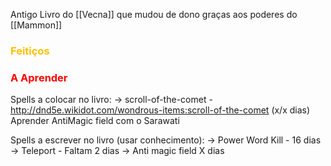 Antigo Livro do [[Vecna]] que mudou de dono graças aos  poderes do [[Mammon]]
### <span style="color:rgb(255, 192, 0)">Fe<span style="color:rgb(255, 192, 0)">itiço</span>s</span>


### <span style="color:rgb(255, 0, 0)">A</span> <span style="color:rgb(255, 0, 0)">Aprender</span> 
Spells a colocar no livro:
-> scroll-of-the-comet - http://dnd5e.wikidot.com/wondrous-items:scroll-of-the-comet (x/x dias)
Aprender AntiMagic field com o Sarawati

Spells a escrever no livro (usar conhecimento):
-> Power Word Kill - 16 dias
-> Teleport - Faltam 2 dias
-> Anti magic field X dias
